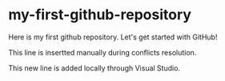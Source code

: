 # my-first-github-repository
Here is my first github repository. Let's get started with GitHub!

This line is insertted manually during conflicts resolution.

This new line is added locally through Visual Studio.
